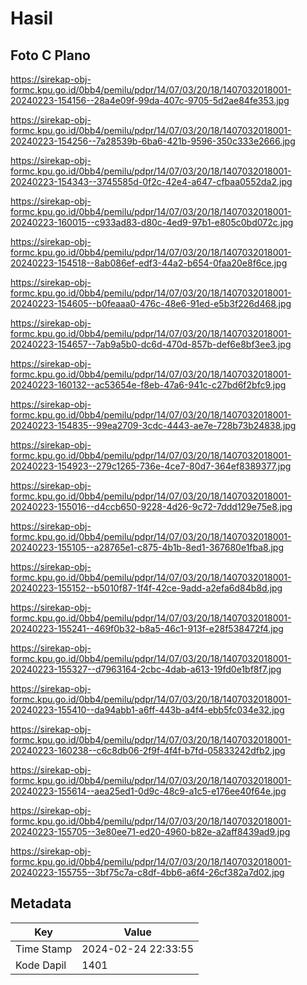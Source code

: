 # Hasil

## Foto C Plano

https://sirekap-obj-formc.kpu.go.id/0bb4/pemilu/pdpr/14/07/03/20/18/1407032018001-20240223-154156--28a4e09f-99da-407c-9705-5d2ae84fe353.jpg

https://sirekap-obj-formc.kpu.go.id/0bb4/pemilu/pdpr/14/07/03/20/18/1407032018001-20240223-154256--7a28539b-6ba6-421b-9596-350c333e2666.jpg

https://sirekap-obj-formc.kpu.go.id/0bb4/pemilu/pdpr/14/07/03/20/18/1407032018001-20240223-154343--3745585d-0f2c-42e4-a647-cfbaa0552da2.jpg

https://sirekap-obj-formc.kpu.go.id/0bb4/pemilu/pdpr/14/07/03/20/18/1407032018001-20240223-160015--c933ad83-d80c-4ed9-97b1-e805c0bd072c.jpg

https://sirekap-obj-formc.kpu.go.id/0bb4/pemilu/pdpr/14/07/03/20/18/1407032018001-20240223-154518--8ab086ef-edf3-44a2-b654-0faa20e8f6ce.jpg

https://sirekap-obj-formc.kpu.go.id/0bb4/pemilu/pdpr/14/07/03/20/18/1407032018001-20240223-154605--b0feaaa0-476c-48e6-91ed-e5b3f226d468.jpg

https://sirekap-obj-formc.kpu.go.id/0bb4/pemilu/pdpr/14/07/03/20/18/1407032018001-20240223-154657--7ab9a5b0-dc6d-470d-857b-def6e8bf3ee3.jpg

https://sirekap-obj-formc.kpu.go.id/0bb4/pemilu/pdpr/14/07/03/20/18/1407032018001-20240223-160132--ac53654e-f8eb-47a6-941c-c27bd6f2bfc9.jpg

https://sirekap-obj-formc.kpu.go.id/0bb4/pemilu/pdpr/14/07/03/20/18/1407032018001-20240223-154835--99ea2709-3cdc-4443-ae7e-728b73b24838.jpg

https://sirekap-obj-formc.kpu.go.id/0bb4/pemilu/pdpr/14/07/03/20/18/1407032018001-20240223-154923--279c1265-736e-4ce7-80d7-364ef8389377.jpg

https://sirekap-obj-formc.kpu.go.id/0bb4/pemilu/pdpr/14/07/03/20/18/1407032018001-20240223-155016--d4ccb650-9228-4d26-9c72-7ddd129e75e8.jpg

https://sirekap-obj-formc.kpu.go.id/0bb4/pemilu/pdpr/14/07/03/20/18/1407032018001-20240223-155105--a28765e1-c875-4b1b-8ed1-367680e1fba8.jpg

https://sirekap-obj-formc.kpu.go.id/0bb4/pemilu/pdpr/14/07/03/20/18/1407032018001-20240223-155152--b5010f87-1f4f-42ce-9add-a2efa6d84b8d.jpg

https://sirekap-obj-formc.kpu.go.id/0bb4/pemilu/pdpr/14/07/03/20/18/1407032018001-20240223-155241--469f0b32-b8a5-46c1-913f-e28f538472f4.jpg

https://sirekap-obj-formc.kpu.go.id/0bb4/pemilu/pdpr/14/07/03/20/18/1407032018001-20240223-155327--d7963164-2cbc-4dab-a613-19fd0e1bf8f7.jpg

https://sirekap-obj-formc.kpu.go.id/0bb4/pemilu/pdpr/14/07/03/20/18/1407032018001-20240223-155410--da94abb1-a6ff-443b-a4f4-ebb5fc034e32.jpg

https://sirekap-obj-formc.kpu.go.id/0bb4/pemilu/pdpr/14/07/03/20/18/1407032018001-20240223-160238--c6c8db06-2f9f-4f4f-b7fd-05833242dfb2.jpg

https://sirekap-obj-formc.kpu.go.id/0bb4/pemilu/pdpr/14/07/03/20/18/1407032018001-20240223-155614--aea25ed1-0d9c-48c9-a1c5-e176ee40f64e.jpg

https://sirekap-obj-formc.kpu.go.id/0bb4/pemilu/pdpr/14/07/03/20/18/1407032018001-20240223-155705--3e80ee71-ed20-4960-b82e-a2aff8439ad9.jpg

https://sirekap-obj-formc.kpu.go.id/0bb4/pemilu/pdpr/14/07/03/20/18/1407032018001-20240223-155755--3bf75c7a-c8df-4bb6-a6f4-26cf382a7d02.jpg


## Metadata

| Key        | Value               |
| ---------- | ------------------- |
| Time Stamp | 2024-02-24 22:33:55 |
| Kode Dapil | 1401                |



